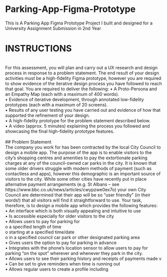 # Parking-App-Figma-Prototype
This is A Parking App Figma Prototype Project I built and designed for a University Assignment Submission in 2nd Year
# INSTRUCTIONS
<br>
For this assessment, you will plan and carry out a UX research and design process in response to a
problem statement.
The end result of your design activities must be a high-fidelity Figma prototype, however you are
required to show evidence of the iterative design process you have followed to reach that goal.
You are required to deliver the following:
• A Proto-Persona and an Empathy Map (each with a maximum of 400 words). <br>
• Evidence of iterative development, through annotated low-fidelity prototypes (each with a 
maximum of 20 screens). <br>
• Results of any user testing you have carried out and evidence of how that supported the
refinement of your design. <br>
• A high-fidelity prototype for the problem statement described below. <br>
• A video (approx. 5 minutes) explaining the process you followed and showcasing the final
high-fidelity prototype features.
<br>
<br>
## Problem Statement <br>
The company you work for has been contracted by the local City Council to design a mobile app.
The purpose of the app is to enable visitors to the city’s shopping centres and amenities to pay the
extortionate parking charges at any of the council-owned car parks in the city.
It is known that some older drivers struggle with modern methods of payment (such as contactless
and apps), however this demographic is an important source of visitors to the city.
While some other cities have recently put in place alternative payment arrangements (e.g. St Albans –
see https://www.bbc.co.uk/news/articles/cwypzwe0ex7o) your own City Council are determined that
their app will be so “user friendly” (in their words!) that all visitors will find it straightforward to use.
Your task, therefore, is to design a mobile app which provides the following features: <br>
• An interface which is both visually appealing and intuitive to use <br>
• Is accessible especially for older visitors to the city <br>
• Allows users to pay for parking for <br>
o a specified length of time <br>
o starting at a specified time/date <br>
o in a specified council car park or other designated parking area <br>
• Gives users the option to pay for parking in advance <br>
• Integrates with the phone’s location sensor to allow users to pay for parking “on the spot” 
wherever and whenever they park in the city. <br>
• Allows users to see their parking history and receipts of payments made v
• Can be set to give reminders when time is running out <br>
• Allows regular users to create a profile including <br>     
